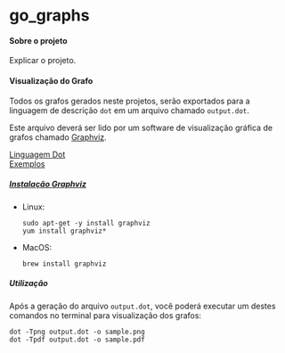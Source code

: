 # go_graphs

#### Sobre o projeto
Explicar o projeto.
#### Visualização do Grafo

Todos os grafos gerados neste projetos, serão exportados para a linguagem de  descrição `dot` em um arquivo chamado `output.dot`.

Este arquivo deverá ser lido por um software de visualização gráfica de grafos chamado [Graphviz](http://www.graphviz.org).

[Linguagem Dot](https://www.graphviz.org/doc/info/lang.html) <br>
[Exemplos](https://github.com/gyuho/learn/tree/master/doc/go_graph_interface#graph-visualization-with-dot)

##### [Instalação Graphviz](https://graphviz.gitlab.io/download/)

* Linux:

    ```sudo apt-get -y install graphviz```
    <br>```yum install graphviz*```
    
* MacOS:

    ```brew install graphviz```
    
##### Utilização

Após a geração do arquivo `output.dot`, você poderá executar um destes comandos no terminal para visualização dos grafos:
```shell
dot -Tpng output.dot -o sample.png
dot -Tpdf output.dot -o sample.pdf
```
